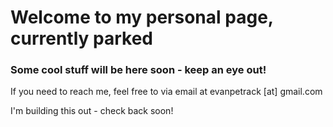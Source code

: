 # Welcome to my personal page, currently parked

### Some cool stuff will be here soon - keep an eye out!


If you need to reach me, feel free to via email at evanpetrack [at] gmail.com 



I'm building this out - check back soon!
